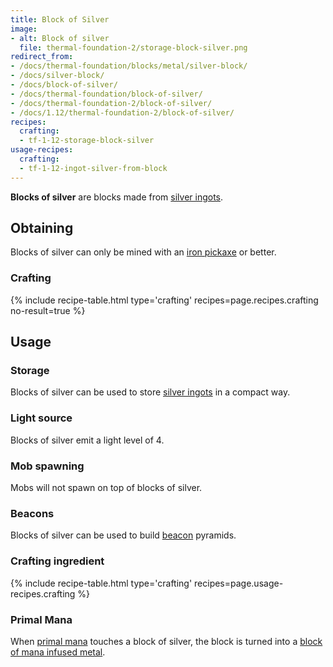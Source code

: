 ```yaml
---
title: Block of Silver
image:
- alt: Block of silver
  file: thermal-foundation-2/storage-block-silver.png
redirect_from:
- /docs/thermal-foundation/blocks/metal/silver-block/
- /docs/silver-block/
- /docs/block-of-silver/
- /docs/thermal-foundation/block-of-silver/
- /docs/thermal-foundation-2/block-of-silver/
- /docs/1.12/thermal-foundation-2/block-of-silver/
recipes:
  crafting:
  - tf-1-12-storage-block-silver
usage-recipes:
  crafting:
  - tf-1-12-ingot-silver-from-block
---
```


**Blocks of silver** are blocks made from [silver ingots](/docs/1.12/thermal-foundation/silver-ingot/).


Obtaining
---------

Blocks of silver can only be mined with an [iron
pickaxe](https://minecraft.gamepedia.com/Pickaxe) or better.

### Crafting
{% include recipe-table.html type='crafting' recipes=page.recipes.crafting no-result=true %}


Usage
-----

### Storage
Blocks of silver can be used to store [silver ingots](/docs/1.12/thermal-foundation/silver-ingot/) in a
compact way.

### Light source
Blocks of silver emit a light level of 4.

### Mob spawning
Mobs will not spawn on top of blocks of silver.

### Beacons
Blocks of silver can be used to build
[beacon](https://minecraft.gamepedia.com/Beacon) pyramids.

### Crafting ingredient
{% include recipe-table.html type='crafting' recipes=page.usage-recipes.crafting %}

### Primal Mana
When [primal mana](/docs/1.12/thermal-foundation/primal-mana/) touches a block of silver, the block is
turned into a [block of mana infused metal](/docs/1.12/thermal-foundation/block-of-mana-infused-metal/).
